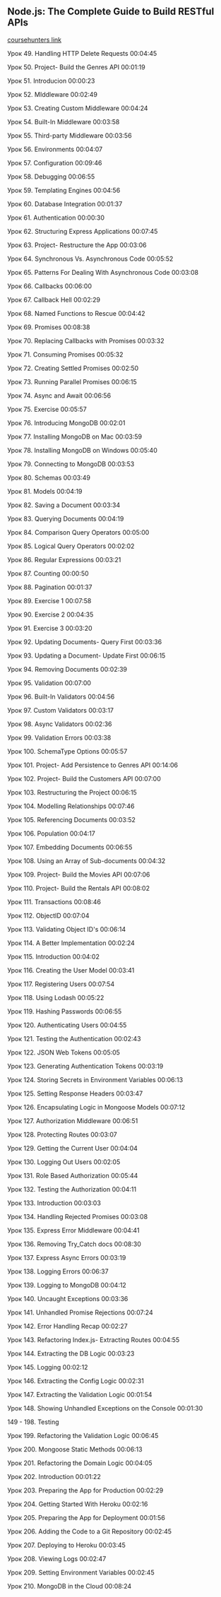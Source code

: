 ## Node.js: The Complete Guide to Build RESTful APIs
[coursehunters link](https://coursehunters.net/course/node-js-polnoe-rukovodstvo-po-sozdaniyu-restful-api)

Урок 49. Handling HTTP Delete Requests 00:04:45

Урок 50. Project- Build the Genres API 00:01:19

Урок 51. Introducion 00:00:23

Урок 52. MIddleware 00:02:49

Урок 53. Creating Custom Middleware 00:04:24

Урок 54. Built-In Middleware 00:03:58

Урок 55. Third-party Middleware 00:03:56

Урок 56. Environments 00:04:07

Урок 57. Configuration 00:09:46

Урок 58. Debugging 00:06:55

Урок 59. Templating Engines 00:04:56

Урок 60. Database Integration 00:01:37

Урок 61. Authentication 00:00:30

Урок 62. Structuring Express Applications 00:07:45

Урок 63. Project- Restructure the App 00:03:06

Урок 64. Synchronous Vs. Asynchronous Code 00:05:52

Урок 65. Patterns For Dealing With Asynchronous Code 00:03:08

Урок 66. Callbacks 00:06:00

Урок 67. Callback Hell 00:02:29

Урок 68. Named Functions to Rescue 00:04:42

Урок 69. Promises 00:08:38

Урок 70. Replacing Callbacks with Promises 00:03:32

Урок 71. Consuming Promises 00:05:32

Урок 72. Creating Settled Promises 00:02:50

Урок 73. Running Parallel Promises 00:06:15

Урок 74. Async and Await 00:06:56

Урок 75. Exercise 00:05:57

Урок 76. Introducing MongoDB 00:02:01

Урок 77. Installing MongoDB on Mac 00:03:59

Урок 78. Installing MongoDB on Windows 00:05:40

Урок 79. Connecting to MongoDB 00:03:53

Урок 80. Schemas 00:03:49

Урок 81. Models 00:04:19

Урок 82. Saving a Document 00:03:34

Урок 83. Querying Documents 00:04:19

Урок 84. Comparison Query Operators 00:05:00

Урок 85. Logical Query Operators 00:02:02

Урок 86. Regular Expressions 00:03:21

Урок 87. Counting 00:00:50

Урок 88. Pagination 00:01:37

Урок 89. Exercise 1 00:07:58

Урок 90. Exercise 2 00:04:35

Урок 91. Exercise 3 00:03:20

Урок 92. Updating Documents- Query First 00:03:36

Урок 93. Updating a Document- Update First 00:06:15

Урок 94. Removing Documents 00:02:39

Урок 95. Validation 00:07:00

Урок 96. Built-In Validators 00:04:56

Урок 97. Custom Validators 00:03:17

Урок 98. Async Validators 00:02:36

Урок 99. Validation Errors 00:03:38

Урок 100. SchemaType Options 00:05:57

Урок 101. Project- Add Persistence to Genres API 00:14:06

Урок 102. Project- Build the Customers API 00:07:00

Урок 103. Restructuring the Project 00:06:15

Урок 104. Modelling Relationships 00:07:46

Урок 105. Referencing Documents 00:03:52

Урок 106. Population 00:04:17

Урок 107. Embedding Documents 00:06:55

Урок 108. Using an Array of Sub-documents 00:04:32

Урок 109. Project- Build the Movies API 00:07:06

Урок 110. Project- Build the Rentals API 00:08:02

Урок 111. Transactions 00:08:46

Урок 112. ObjectID 00:07:04

Урок 113. Validating Object ID's 00:06:14

Урок 114. A Better Implementation 00:02:24

Урок 115. Introduction 00:04:02

Урок 116. Creating the User Model 00:03:41

Урок 117. Registering Users 00:07:54

Урок 118. Using Lodash 00:05:22

Урок 119. Hashing Passwords 00:06:55

Урок 120. Authenticating Users 00:04:55

Урок 121. Testing the Authentication 00:02:43

Урок 122. JSON Web Tokens 00:05:05

Урок 123. Generating Authentication Tokens 00:03:19

Урок 124. Storing Secrets in Environment Variables 00:06:13

Урок 125. Setting Response Headers 00:03:47

Урок 126. Encapsulating Logic in Mongoose Models 00:07:12

Урок 127. Authorization Middleware 00:06:51

Урок 128. Protecting Routes 00:03:07

Урок 129. Getting the Current User 00:04:04

Урок 130. Logging Out Users 00:02:05

Урок 131. Role Based Authorization 00:05:44

Урок 132. Testing the Authorization 00:04:11

Урок 133. Introduction 00:03:03

Урок 134. Handling Rejected Promises 00:03:08

Урок 135. Express Error Middleware 00:04:41

Урок 136. Removing Try_Catch docs 00:08:30

Урок 137. Express Async Errors 00:03:19

Урок 138. Logging Errors 00:06:37

Урок 139. Logging to MongoDB 00:04:12

Урок 140. Uncaught Exceptions 00:03:36

Урок 141. Unhandled Promise Rejections 00:07:24

Урок 142. Error Handling Recap 00:02:27

Урок 143. Refactoring Index.js- Extracting Routes 00:04:55

Урок 144. Extracting the DB Logic 00:03:23

Урок 145. Logging 00:02:12

Урок 146. Extracting the Config Logic 00:02:31

Урок 147. Extracting the Validation Logic 00:01:54

Урок 148. Showing Unhandled Exceptions on the Console 00:01:30

149 - 198. Testing

Урок 199. Refactoring the Validation Logic 00:06:45

Урок 200. Mongoose Static Methods 00:06:13

Урок 201. Refactoring the Domain Logic 00:04:05

Урок 202. Introduction 00:01:22

Урок 203. Preparing the App for Production 00:02:29

Урок 204. Getting Started With Heroku 00:02:16

Урок 205. Preparing the App for Deployment 00:01:56

Урок 206. Adding the Code to a Git Repository 00:02:45

Урок 207. Deploying to Heroku 00:03:45

Урок 208. Viewing Logs 00:02:47

Урок 209. Setting Environment Variables 00:02:45

Урок 210. MongoDB in the Cloud 00:08:24
